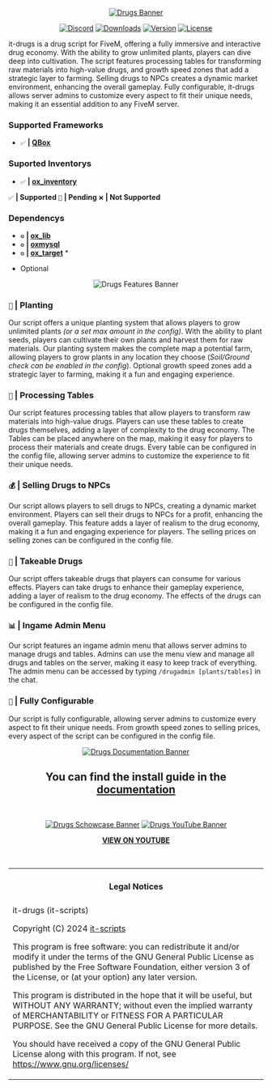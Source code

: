 <div align="center">

[![Drugs Banner](https://i.imgur.com/BdAp0Rw.png)](https://github.com/it-scripts/it-drugs?tab=readme-ov-file#it-drugs "Go to repo")

</div>

<div align="center">

[![Discord](https://img.shields.io/badge/Discord%20-Join%20now-blue?logo=discord)](https://discord.gg/4KtC77WMPK)
[![Downloads](https://img.shields.io/github/downloads/it-scripts/it-drugs/total?logo=github)]()
[![Version](https://img.shields.io/github/v/release/it-scripts/it-drugs?logo=github)]()
[![License](https://img.shields.io/github/license/it-scripts/it-drugs?logo=github)]()

</div>

it-drugs is a drug script for FiveM, offering a fully immersive and interactive drug economy. With the ability to grow unlimited plants, players can dive deep into cultivation. The script features processing tables for transforming raw materials into high-value drugs, and growth speed zones that add a strategic layer to farming. Selling drugs to NPCs creates a dynamic market environment, enhancing the overall gameplay. Fully configurable, it-drugs allows server admins to customize every aspect to fit their unique needs, making it an essential addition to any FiveM server.

### Supported Frameworks

- `✅` **| [QBox](https://github.com/qbcore-framework/qb-core)**


### Suported Inventorys
- `✅` **| [ox_inventory](https://github.com/overextended/ox_inventory)**

`✅` **| Supported** `🔧` **| Pending** `❌` **| Not Supported**

### Dependencys
- `⚙️` **| [ox_lib](https://github.com/overextended/ox_lib)**
- `⚙️` **| [oxmysql](https://github.com/overextended/oxmysql)**
- `⚙️` **| [ox_target](https://github.com/overextended/ox_target)** *

* Optional

<div align="center">

![Drugs Features Banner](https://i.imgur.com/oMoMrkN.png)

</div>

### `🌱` **| Planting**
Our script offers a unique planting system that allows players to grow unlimited plants *(or a set max amount in the config)*. With the ability to plant seeds, players can cultivate their own plants and harvest them for raw materials. Our planting system makes the complete map a potential farm, allowing players to grow plants in any location they choose (*Soil/Ground check can be enabled in the config*). Optional growth speed zones add a strategic layer to farming, making it a fun and engaging experience.

### `🧪` **| Processing Tables**
Our script features processing tables that allow players to transform raw materials into high-value drugs. Players can use these tables to create drugs themselves, adding a layer of complexity to the drug economy. The Tables can be placed anywhere on the map, making it easy for players to process their materials and create drugs. Every table can be configured in the config file, allowing server admins to customize the experience to fit their unique needs.

### `💰` **| Selling Drugs to NPCs**
Our script allows players to sell drugs to NPCs, creating a dynamic market environment. Players can sell their drugs to NPCs for a profit, enhancing the overall gameplay. This feature adds a layer of realism to the drug economy, making it a fun and engaging experience for players. The selling prices on selling zones can be configured in the config file.

### `🚬` **| Takeable Drugs**
Our script offers takeable drugs that players can consume for various effects. Players can take drugs to enhance their gameplay experience, adding a layer of realism to the drug economy. The effects of the drugs can be configured in the config file.

### `📊` **| Ingame Admin Menu**
Our script features an ingame admin menu that allows server admins to manage drugs and tables. Admins can use the menu view and manage all drugs and tables on the server, making it easy to keep track of everything. The admin menu can be accessed by typing `/drugadmin [plants/tables]` in the chat.

### `🔧` **| Fully Configurable**
Our script is fully configurable, allowing server admins to customize every aspect to fit their unique needs. From growth speed zones to selling prices, every aspect of the script can be configured in the config file.

<div align="center">

[![Drugs Documentation Banner](https://i.imgur.com/x00BnXb.png)](https://docs.it-scripts.com/)

## You can find the install guide in the [documentation](https://help.it-scripts.com/scripts/it-drugs)
<br>
</div>


<div align="center">

[![Drugs Schowcase Banner](https://i.imgur.com/pLhHIeU.png)](https://www.youtube.com/watch?v=4Yjuu1Fptm4)
[![Drugs YouTube Banner](https://img.youtube.com/vi/4Yjuu1Fptm4/maxresdefault.jpg)](https://www.youtube.com/watch?v=4Yjuu1Fptm4)

**[VIEW ON YOUTUBE](https://www.youtube.com/watch?v=4Yjuu1Fptm4)**
</div>

<br>
<table><tr><td><h4 align='center'>Legal Notices</h4></tr></td>
<tr><td>
it-drugs (it-scripts)

Copyright (C) 2024 [it-scripts](https://github.com/it-scripts)

This program is free software: you can redistribute it and/or modify
it under the terms of the GNU General Public License as published by
the Free Software Foundation, either version 3 of the License, or
(at your option) any later version.


This program is distributed in the hope that it will be useful,
but WITHOUT ANY WARRANTY; without even the implied warranty of
MERCHANTABILITY or FITNESS FOR A PARTICULAR PURPOSE.  See the
GNU General Public License for more details.


You should have received a copy of the GNU General Public License
along with this program.
If not, see <https://www.gnu.org/licenses/>
</td></tr></table>
